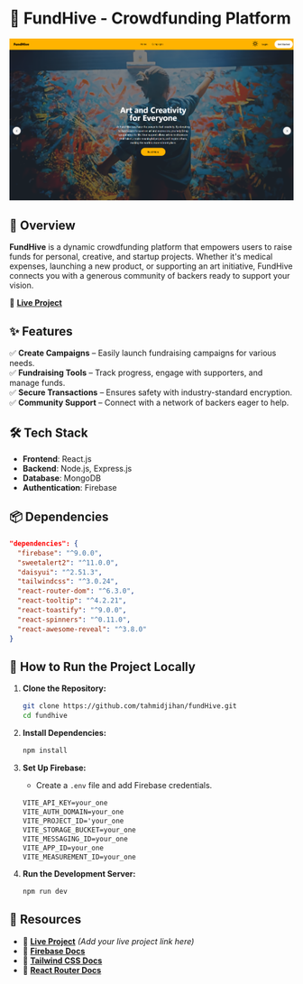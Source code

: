 # 🚀 FundHive - Crowdfunding Platform

<div align="middle">
<img src="./fundhive.jpg"/>
</div>

## 📌 Overview

**FundHive** is a dynamic crowdfunding platform that empowers users to raise funds for personal, creative, and startup projects. Whether it's medical expenses, launching a new product, or supporting an art initiative, FundHive connects you with a generous community of backers ready to support your vision.

🔗 **[Live Project](https://fund-hive.web.app/)**

## ✨ Features

✅ **Create Campaigns** – Easily launch fundraising campaigns for various needs.  
✅ **Fundraising Tools** – Track progress, engage with supporters, and manage funds.  
✅ **Secure Transactions** – Ensures safety with industry-standard encryption.  
✅ **Community Support** – Connect with a network of backers eager to help.

## 🛠 Tech Stack

- **Frontend**: React.js
- **Backend**: Node.js, Express.js
- **Database**: MongoDB
- **Authentication**: Firebase

## 📦 Dependencies

```json
"dependencies": {
  "firebase": "^9.0.0",
  "sweetalert2": "^11.0.0",
  "daisyui": "^2.51.3",
  "tailwindcss": "^3.0.24",
  "react-router-dom": "^6.3.0",
  "react-tooltip": "^4.2.21",
  "react-toastify": "^9.0.0",
  "react-spinners": "^0.11.0",
  "react-awesome-reveal": "^3.8.0"
}
```

## 🚀 How to Run the Project Locally

1. **Clone the Repository:**

   ```sh
   git clone https://github.com/tahmidjihan/fundHive.git
   cd fundhive
   ```

2. **Install Dependencies:**

   ```sh
   npm install
   ```

3. **Set Up Firebase:**

   - Create a `.env` file and add Firebase credentials.

   ```env
   VITE_API_KEY=your_one
   VITE_AUTH_DOMAIN=your_one
   VITE_PROJECT_ID='your_one
   VITE_STORAGE_BUCKET=your_one
   VITE_MESSAGING_ID=your_one
   VITE_APP_ID=your_one
   VITE_MEASUREMENT_ID=your_one
   ```

4. **Run the Development Server:**

   ```sh
   npm run dev
   ```


## 📎 Resources

- 🔗 **[Live Project](#)** _(Add your live project link here)_
- 📖 **[Firebase Docs](https://firebase.google.com/docs/)**
- 🎨 **[Tailwind CSS Docs](https://tailwindcss.com/docs/)**
- 🔧 **[React Router Docs](https://reactrouter.com/docs/en/v6/getting-started/overview)**
